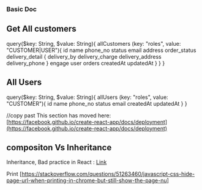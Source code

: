 ### Basic Doc

## Get All customers

query($key: String, $value: String){
allCustomers (key: "roles", value: "CUSTOMER|USER"){
id
name
phone_no
status
email
address
order_status
delivery_detail {
delivery_by
delivery_charge
delivery_address
delivery_phone
}
engage
user
orders
createdAt
updatedAt
}
}
}

## All Users

query($key: String, $value: String){
allUsers (key: "roles", value: "CUSTOMER"){
id
name
phone_no
status
email
createdAt
updatedAt
}
}

//copy past
This section has moved here: [https://facebook.github.io/create-react-app/docs/deployment](https://facebook.github.io/create-react-app/docs/deployment)

## compositon Vs Inheritance

Inheritance, Bad practice in React : [Link](https://reactjs.org/docs/composition-vs-inheritance.html)

Print [https://stackoverflow.com/questions/51263460/javascript-css-hide-page-url-when-printing-in-chrome-but-still-show-the-page-nu]
